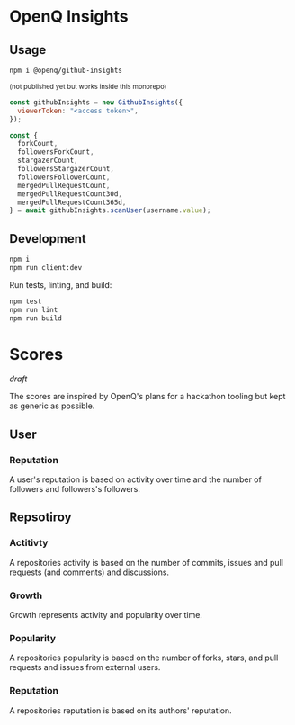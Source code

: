 # OpenQ Insights

## Usage

```bash
npm i @openq/github-insights
```
<sup>(not published yet but works inside this monorepo)</sup>

```js
const githubInsights = new GithubInsights({
  viewerToken: "<access token>",
});

const {
  forkCount,
  followersForkCount,
  stargazerCount,
  followersStargazerCount,
  followersFollowerCount,
  mergedPullRequestCount,
  mergedPullRequestCount30d,
  mergedPullRequestCount365d,
} = await githubInsights.scanUser(username.value);
```

## Development

```bash
npm i
npm run client:dev
```

Run tests, linting, and build:

```bash
npm test
npm run lint
npm run build
```

# Scores

*draft*

The scores are inspired by OpenQ's plans for a hackathon tooling but kept as generic as possible.

## User

### Reputation

A user's reputation is based on activity over time and the number of followers and followers's followers.

## Repsotiroy

### Actitivty

A repositories activity is based on the number of commits, issues and pull requests (and comments) and discussions.

### Growth

Growth represents activity and popularity over time.

### Popularity

A repositories popularity is based on the number of forks, stars, and pull requests and issues from external users.

### Reputation

A repositories reputation is based on its authors' reputation.